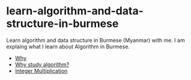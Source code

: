 # learn-algorithm-and-data-structure-in-burmese

Learn algorithm and data structure in Burmese (Myanmar) with me. I am explaing what I learn about Algorithm in Burmese.

- [Why](why.md)
- [Why study algorithm?](why-study-algorithm.md)
- [Integer Multiplication](integer-multiplication.md)
